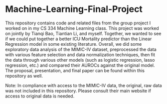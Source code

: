 # Machine-Learning-Final-Project

This repository contains code and related files from the group project I worked on in my CS 334 Machine Learning class. This project was worked on jointly by Tianqi Bao, Tiantian Li, and myself. Together, we wanted to see if we could put together a better ICU Mortality predictor than the Linear Regression model in some existing literature. Overall, we did some exploratory data analysis of the MIMIC-IV dataset, preprocessed the data with various feature selection and data normalization techniques, then fit the data through various other models (such as logistic regression, lasso regression, etc.) and compared their AUROCs against the original model. The proposal, presentation, and final paper can be found within this repository as well. 

Note: In compliance with access to the MIMIC-IV data, the original, raw data was not included in this repository. Please consult their main website if access to original data is needed.
